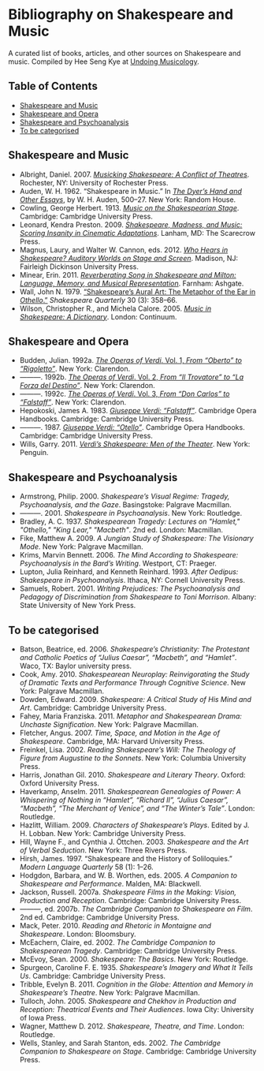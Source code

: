 # Bibliography on Shakespeare and Music

A curated list of books, articles, and other sources on Shakespeare and music. Compiled by Hee Seng Kye at [Undoing Musicology](https://undoingmusicology.com).

## Table of Contents

- [Shakespeare and Music](#shakespeare-and-music)
- [Shakespeare and Opera](#shakespeare-and-opera)
- [Shakespeare and Psychoanalysis](#shakespeare-and-psychoanalysis)
- [To be categorised](#to-be-categorised)

## Shakespeare and Music
* Albright, Daniel. 2007. [*Musicking Shakespeare: A Conflict of Theatres*](https://www.amazon.com/Musicking-Shakespeare-Eastman-Studies-Music/dp/1580462553). Rochester, NY: University of Rochester Press.
* Auden, W. H. 1962. “Shakespeare in Music.” In [*The Dyer’s Hand and Other Essays*](https://www.amazon.com/Dyers-Hand-Other-Essays/dp/0679724842/), by W. H. Auden, 500–27. New York: Random House.
* Cowling, George Herbert. 1913. [*Music on the Shakespearian Stage*](https://archive.org/details/musiconshakespea00cowluoft). Cambridge: Cambridge University Press.
* Leonard, Kendra Preston. 2009. [*Shakespeare, Madness, and Music: Scoring Insanity in Cinematic Adaptations*](https://www.amazon.com/Shakespeare-Madness-Music-Cinematic-Adaptations/dp/0810869462/). Lanham, MD: The Scarecrow Press.
* Magnus, Laury, and Walter W. Cannon, eds. 2012. [*Who Hears in Shakespeare? Auditory Worlds on Stage and Screen*](https://www.amazon.com/Who-Hears-Shakespeare-Shakespeares-Auditory/dp/1611474744). Madison, NJ: Fairleigh Dickinson University Press.
* Minear, Erin. 2011. [*Reverberating Song in Shakespeare and Milton: Language, Memory, and Musical Representation*](https://www.amazon.com/Reverberating-Song-Shakespeare-Milton-Representation/dp/1409435458/). Farnham: Ashgate.
* Wall, John N. 1979. [“Shakespeare’s Aural Art: The Metaphor of the Ear in *Othello*.”](http://www.jstor.org/stable/2869471) *Shakespeare Quarterly* 30 (3): 358–66.
* Wilson, Christopher R., and Michela Calore. 2005. [*Music in Shakespeare: A Dictionary*](https://www.amazon.com/Music-Shakespeare-Dictionary-Arden-Dictionaries/dp/1472520319/). London: Continuum.

## Shakespeare and Opera
* Budden, Julian. 1992a. [*The Operas of Verdi*. Vol. 1, *From “Oberto” to “Rigoletto”*](https://www.amazon.com/Operas-Verdi-Oberto-Rigoletto/dp/0198162618/). New York: Clarendon.
* ———. 1992b. [*The Operas of Verdi*. Vol. 2, *From “Il Trovatore” to “La Forza del Destino”*](https://www.amazon.com/Operas-Verdi-Trovatore-Clarendon-Paperbacks/dp/0198162626/). New York: Clarendon.
* ———. 1992c. [*The Operas of Verdi*. Vol. 3, *From “Don Carlos” to “Falstaff”*](https://www.amazon.com/Operas-Verdi-Vol-3/dp/0198162634/). New York: Clarendon.
* Hepokoski, James A. 1983. [*Giuseppe Verdi: “Falstaff”*](https://www.amazon.com/Giuseppe-Verdi-Falstaff-Cambridge-Handbooks/dp/0521280168/). Cambridge Opera Handbooks. Cambridge: Cambridge University Press.
* ———. 1987. [*Giuseppe Verdi: “Otello”*](https://www.amazon.com/Giuseppe-Verdi-Otello-Cambridge-Handbooks/dp/0521277493/). Cambridge Opera Handbooks. Cambridge: Cambridge University Press.
* Wills, Garry. 2011. [*Verdi’s Shakespeare: Men of the Theater*](https://www.amazon.com/Verdis-Shakespeare-Theater-Garry-Wills/dp/0143122223/). New York: Penguin.

## Shakespeare and Psychoanalysis
* Armstrong, Philip. 2000. *Shakespeare’s Visual Regime: Tragedy, Psychoanalysis, and the Gaze*. Basingstoke: Palgrave Macmillan.
* ———. 2001. *Shakespeare in Psychoanalysis*. New York: Routledge.
* Bradley, A. C. 1937. *Shakespearean Tragedy: Lectures on "Hamlet," "Othello," "King Lear," "Macbeth"*. 2nd ed. London: Macmillan.
* Fike, Matthew A. 2009. *A Jungian Study of Shakespeare: The Visionary Mode*. New York: Palgrave Macmillan.
* Krims, Marvin Bennett. 2006. *The Mind According to Shakespeare: Psychoanalysis in the Bard’s Writing*. Westport, CT: Praeger.
* Lupton, Julia Reinhard, and Kenneth Reinhard. 1993. *After Oedipus: Shakespeare in Psychoanalysis*. Ithaca, NY: Cornell University Press.
* Samuels, Robert. 2001. *Writing Prejudices: The Psychoanalysis and Pedagogy of Discrimination from Shakespeare to Toni Morrison*. Albany: State University of New York Press.

## To be categorised
* Batson, Beatrice, ed. 2006. *Shakespeare’s Christianity: The Protestant and Catholic Poetics of “Julius Caesar”, “Macbeth”, and “Hamlet”*. Waco, TX: Baylor university press.
* Cook, Amy. 2010. *Shakespearean Neuroplay: Reinvigorating the Study of Dramatic Texts and Performance Through Cognitive Science*. New York: Palgrave Macmillan.
* Dowden, Edward. 2009. *Shakespeare: A Critical Study of His Mind and Art*. Cambridge: Cambridge University Press.
* Fahey, Maria Franziska. 2011. *Metaphor and Shakespearean Drama: Unchaste Signification*. New York: Palgrave Macmillan.
* Fletcher, Angus. 2007. *Time, Space, and Motion in the Age of Shakespeare*. Cambridge, MA: Harvard University Press.
* Freinkel, Lisa. 2002. *Reading Shakespeare’s Will: The Theology of Figure from Augustine to the Sonnets*. New York: Columbia University Press.
* Harris, Jonathan Gil. 2010. *Shakespeare and Literary Theory*. Oxford: Oxford University Press.
* Haverkamp, Anselm. 2011. *Shakespearean Genealogies of Power: A Whispering of Nothing in “Hamlet”, “Richard II”, “Julius Caesar”, “Macbeth”, “The Merchant of Venice”, and “The Winter’s Tale”*. London: Routledge.
* Hazlitt, William. 2009. *Characters of Shakespeare’s Plays*. Edited by J. H. Lobban. New York: Cambridge University Press.
* Hill, Wayne F., and Cynthia J. Öttchen. 2003. *Shakespeare and the Art of Verbal Seduction*. New York: Three Rivers Press.
* Hirsh, James. 1997. “Shakespeare and the History of Soliloquies.” *Modern Language Quarterly* 58 (1): 1–26.
* Hodgdon, Barbara, and W. B. Worthen, eds. 2005. *A Companion to Shakespeare and Performance*. Malden, MA: Blackwell.
* Jackson, Russell. 2007a. *Shakespeare Films in the Making: Vision, Production and Reception*. Cambridge: Cambridge University Press.
* ———, ed. 2007b. *The Cambridge Companion to Shakespeare on Film*. 2nd ed. Cambridge: Cambridge University Press.
* Mack, Peter. 2010. *Reading and Rhetoric in Montaigne and Shakespeare*. London: Bloomsbury.
* McEachern, Claire, ed. 2002. *The Cambridge Companion to Shakespearean Tragedy*. Cambridge: Cambridge University Press.
* McEvoy, Sean. 2000. *Shakespeare: The Basics*. New York: Routledge.
* Spurgeon, Caroline F. E. 1935. *Shakespeare’s Imagery and What It Tells Us*. Cambridge: Cambridge University Press.
* Tribble, Evelyn B. 2011. *Cognition in the Globe: Attention and Memory in Shakespeare’s Theatre*. New York: Palgrave Macmillan.
* Tulloch, John. 2005. *Shakespeare and Chekhov in Production and Reception: Theatrical Events and Their Audiences*. Iowa City: University of Iowa Press.
* Wagner, Matthew D. 2012. *Shakespeare, Theatre, and Time*. London: Routledge.
* Wells, Stanley, and Sarah Stanton, eds. 2002. *The Cambridge Companion to Shakespeare on Stage*. Cambridge: Cambridge University Press.
